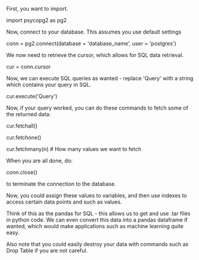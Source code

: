 First, you want to import.

import psycopg2 as pg2

Now, connect to your database. This assumes you use default settings

conn = pg2.connect(database = 'database_name', user = 'postgres')

We now need to retrieve the cursor, which allows for SQL data retrieval.

cur = conn.cursor

Now, we can execute SQL queries as wanted - replace 'Query' with a string which contains your query in SQL.

cur.execute('Query')

Now, if your query worked, you can do these commands to fetch some of the returned data:

cur.fetchall()

cur.fetchone()

cur.fetchmany(n) # How many values we want to fetch

When you are all done, do:

conn.close()

to terminate the connection to the database.

Now, you could assign these values to variables, and then use indexes to access certain data points and such as values.

Think of this as the pandas for SQL - this allows us to get and use .tar files in python code. We can even convert this data into a pandas dataframe if wanted, which would make applications such as machine learning quite easy.

Also note that you could easily destroy your data with commands such as Drop Table if you are not careful.
